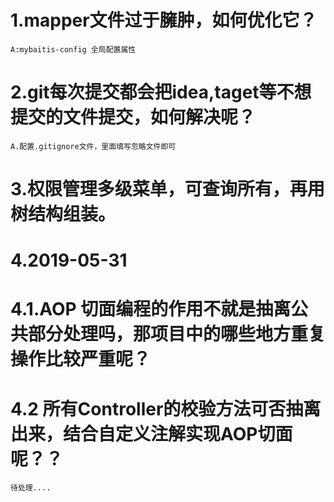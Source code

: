 # 1.mapper文件过于臃肿，如何优化它？
    A:mybaitis-config 全局配置属性
   
# 2.git每次提交都会把idea,taget等不想提交的文件提交，如何解决呢？
    A.配置.gitignore文件，里面填写忽略文件即可
    
# 3.权限管理多级菜单，可查询所有，再用树结构组装。    

# 4.2019-05-31 
# 4.1.AOP 切面编程的作用不就是抽离公共部分处理吗，那项目中的哪些地方重复操作比较严重呢？
# 4.2 所有Controller的校验方法可否抽离出来，结合自定义注解实现AOP切面呢？？

    待处理....
